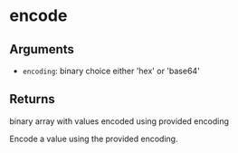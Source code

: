 # encode

## Arguments

- `encoding`: binary choice either 'hex' or 'base64'

## Returns

binary array with values encoded using provided encoding

Encode a value using the provided encoding.